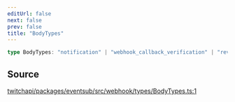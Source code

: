 ```yaml
---
editUrl: false
next: false
prev: false
title: "BodyTypes"
---
```


```ts
type BodyTypes: "notification" | "webhook_callback_verification" | "revocation";
```

## Source

[twitchapi/packages/eventsub/src/webhook/types/BodyTypes.ts:1](https://github.com/pablornc/twitchapi//blob/b274026/packages/eventsub/src/webhook/types/BodyTypes.ts#L1)
